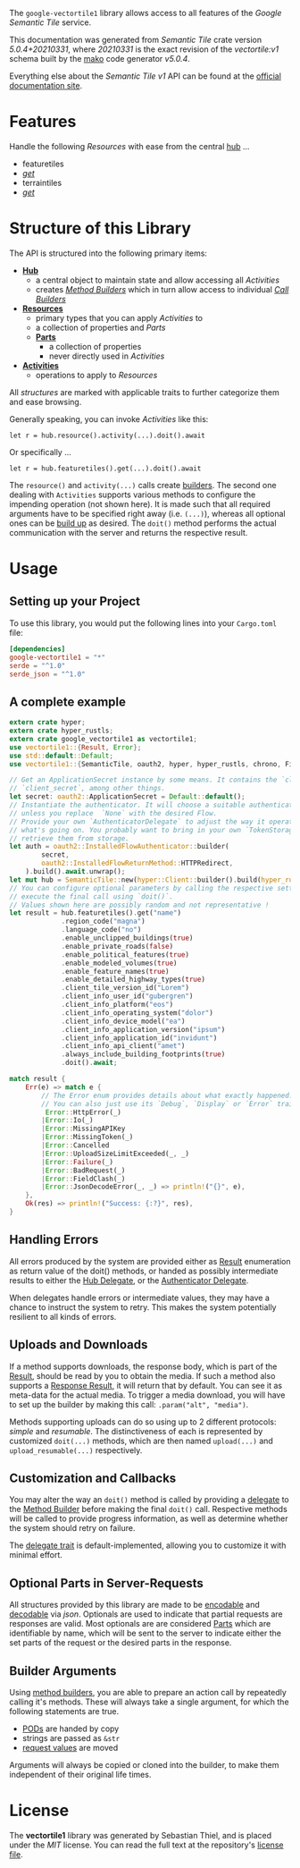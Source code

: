 <!---
DO NOT EDIT !
This file was generated automatically from 'src/generator/templates/api/README.md.mako'
DO NOT EDIT !
-->
The `google-vectortile1` library allows access to all features of the *Google Semantic Tile* service.

This documentation was generated from *Semantic Tile* crate version *5.0.4+20210331*, where *20210331* is the exact revision of the *vectortile:v1* schema built by the [mako](http://www.makotemplates.org/) code generator *v5.0.4*.

Everything else about the *Semantic Tile* *v1* API can be found at the
[official documentation site](https://developers.google.com/maps/contact-sales/).
# Features

Handle the following *Resources* with ease from the central [hub](https://docs.rs/google-vectortile1/5.0.4+20210331/google_vectortile1/SemanticTile) ... 

* featuretiles
 * [*get*](https://docs.rs/google-vectortile1/5.0.4+20210331/google_vectortile1/api::FeaturetileGetCall)
* terraintiles
 * [*get*](https://docs.rs/google-vectortile1/5.0.4+20210331/google_vectortile1/api::TerraintileGetCall)




# Structure of this Library

The API is structured into the following primary items:

* **[Hub](https://docs.rs/google-vectortile1/5.0.4+20210331/google_vectortile1/SemanticTile)**
    * a central object to maintain state and allow accessing all *Activities*
    * creates [*Method Builders*](https://docs.rs/google-vectortile1/5.0.4+20210331/google_vectortile1/client::MethodsBuilder) which in turn
      allow access to individual [*Call Builders*](https://docs.rs/google-vectortile1/5.0.4+20210331/google_vectortile1/client::CallBuilder)
* **[Resources](https://docs.rs/google-vectortile1/5.0.4+20210331/google_vectortile1/client::Resource)**
    * primary types that you can apply *Activities* to
    * a collection of properties and *Parts*
    * **[Parts](https://docs.rs/google-vectortile1/5.0.4+20210331/google_vectortile1/client::Part)**
        * a collection of properties
        * never directly used in *Activities*
* **[Activities](https://docs.rs/google-vectortile1/5.0.4+20210331/google_vectortile1/client::CallBuilder)**
    * operations to apply to *Resources*

All *structures* are marked with applicable traits to further categorize them and ease browsing.

Generally speaking, you can invoke *Activities* like this:

```Rust,ignore
let r = hub.resource().activity(...).doit().await
```

Or specifically ...

```ignore
let r = hub.featuretiles().get(...).doit().await
```

The `resource()` and `activity(...)` calls create [builders][builder-pattern]. The second one dealing with `Activities` 
supports various methods to configure the impending operation (not shown here). It is made such that all required arguments have to be 
specified right away (i.e. `(...)`), whereas all optional ones can be [build up][builder-pattern] as desired.
The `doit()` method performs the actual communication with the server and returns the respective result.

# Usage

## Setting up your Project

To use this library, you would put the following lines into your `Cargo.toml` file:

```toml
[dependencies]
google-vectortile1 = "*"
serde = "^1.0"
serde_json = "^1.0"
```

## A complete example

```Rust
extern crate hyper;
extern crate hyper_rustls;
extern crate google_vectortile1 as vectortile1;
use vectortile1::{Result, Error};
use std::default::Default;
use vectortile1::{SemanticTile, oauth2, hyper, hyper_rustls, chrono, FieldMask};

// Get an ApplicationSecret instance by some means. It contains the `client_id` and 
// `client_secret`, among other things.
let secret: oauth2::ApplicationSecret = Default::default();
// Instantiate the authenticator. It will choose a suitable authentication flow for you, 
// unless you replace  `None` with the desired Flow.
// Provide your own `AuthenticatorDelegate` to adjust the way it operates and get feedback about 
// what's going on. You probably want to bring in your own `TokenStorage` to persist tokens and
// retrieve them from storage.
let auth = oauth2::InstalledFlowAuthenticator::builder(
        secret,
        oauth2::InstalledFlowReturnMethod::HTTPRedirect,
    ).build().await.unwrap();
let mut hub = SemanticTile::new(hyper::Client::builder().build(hyper_rustls::HttpsConnectorBuilder::new().with_native_roots().https_or_http().enable_http1().build()), auth);
// You can configure optional parameters by calling the respective setters at will, and
// execute the final call using `doit()`.
// Values shown here are possibly random and not representative !
let result = hub.featuretiles().get("name")
             .region_code("magna")
             .language_code("no")
             .enable_unclipped_buildings(true)
             .enable_private_roads(false)
             .enable_political_features(true)
             .enable_modeled_volumes(true)
             .enable_feature_names(true)
             .enable_detailed_highway_types(true)
             .client_tile_version_id("Lorem")
             .client_info_user_id("gubergren")
             .client_info_platform("eos")
             .client_info_operating_system("dolor")
             .client_info_device_model("ea")
             .client_info_application_version("ipsum")
             .client_info_application_id("invidunt")
             .client_info_api_client("amet")
             .always_include_building_footprints(true)
             .doit().await;

match result {
    Err(e) => match e {
        // The Error enum provides details about what exactly happened.
        // You can also just use its `Debug`, `Display` or `Error` traits
         Error::HttpError(_)
        |Error::Io(_)
        |Error::MissingAPIKey
        |Error::MissingToken(_)
        |Error::Cancelled
        |Error::UploadSizeLimitExceeded(_, _)
        |Error::Failure(_)
        |Error::BadRequest(_)
        |Error::FieldClash(_)
        |Error::JsonDecodeError(_, _) => println!("{}", e),
    },
    Ok(res) => println!("Success: {:?}", res),
}

```
## Handling Errors

All errors produced by the system are provided either as [Result](https://docs.rs/google-vectortile1/5.0.4+20210331/google_vectortile1/client::Result) enumeration as return value of
the doit() methods, or handed as possibly intermediate results to either the 
[Hub Delegate](https://docs.rs/google-vectortile1/5.0.4+20210331/google_vectortile1/client::Delegate), or the [Authenticator Delegate](https://docs.rs/yup-oauth2/*/yup_oauth2/trait.AuthenticatorDelegate.html).

When delegates handle errors or intermediate values, they may have a chance to instruct the system to retry. This 
makes the system potentially resilient to all kinds of errors.

## Uploads and Downloads
If a method supports downloads, the response body, which is part of the [Result](https://docs.rs/google-vectortile1/5.0.4+20210331/google_vectortile1/client::Result), should be
read by you to obtain the media.
If such a method also supports a [Response Result](https://docs.rs/google-vectortile1/5.0.4+20210331/google_vectortile1/client::ResponseResult), it will return that by default.
You can see it as meta-data for the actual media. To trigger a media download, you will have to set up the builder by making
this call: `.param("alt", "media")`.

Methods supporting uploads can do so using up to 2 different protocols: 
*simple* and *resumable*. The distinctiveness of each is represented by customized 
`doit(...)` methods, which are then named `upload(...)` and `upload_resumable(...)` respectively.

## Customization and Callbacks

You may alter the way an `doit()` method is called by providing a [delegate](https://docs.rs/google-vectortile1/5.0.4+20210331/google_vectortile1/client::Delegate) to the 
[Method Builder](https://docs.rs/google-vectortile1/5.0.4+20210331/google_vectortile1/client::CallBuilder) before making the final `doit()` call. 
Respective methods will be called to provide progress information, as well as determine whether the system should 
retry on failure.

The [delegate trait](https://docs.rs/google-vectortile1/5.0.4+20210331/google_vectortile1/client::Delegate) is default-implemented, allowing you to customize it with minimal effort.

## Optional Parts in Server-Requests

All structures provided by this library are made to be [encodable](https://docs.rs/google-vectortile1/5.0.4+20210331/google_vectortile1/client::RequestValue) and 
[decodable](https://docs.rs/google-vectortile1/5.0.4+20210331/google_vectortile1/client::ResponseResult) via *json*. Optionals are used to indicate that partial requests are responses 
are valid.
Most optionals are are considered [Parts](https://docs.rs/google-vectortile1/5.0.4+20210331/google_vectortile1/client::Part) which are identifiable by name, which will be sent to 
the server to indicate either the set parts of the request or the desired parts in the response.

## Builder Arguments

Using [method builders](https://docs.rs/google-vectortile1/5.0.4+20210331/google_vectortile1/client::CallBuilder), you are able to prepare an action call by repeatedly calling it's methods.
These will always take a single argument, for which the following statements are true.

* [PODs][wiki-pod] are handed by copy
* strings are passed as `&str`
* [request values](https://docs.rs/google-vectortile1/5.0.4+20210331/google_vectortile1/client::RequestValue) are moved

Arguments will always be copied or cloned into the builder, to make them independent of their original life times.

[wiki-pod]: http://en.wikipedia.org/wiki/Plain_old_data_structure
[builder-pattern]: http://en.wikipedia.org/wiki/Builder_pattern
[google-go-api]: https://github.com/google/google-api-go-client

# License
The **vectortile1** library was generated by Sebastian Thiel, and is placed 
under the *MIT* license.
You can read the full text at the repository's [license file][repo-license].

[repo-license]: https://github.com/Byron/google-apis-rsblob/main/LICENSE.md

